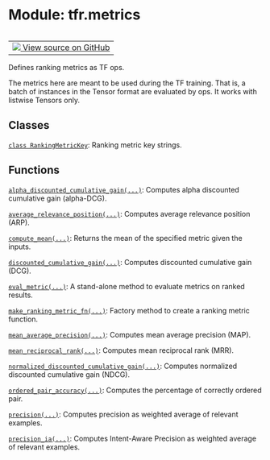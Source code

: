 <div itemscope itemtype="http://developers.google.com/ReferenceObject">
<meta itemprop="name" content="tfr.metrics" />
<meta itemprop="path" content="Stable" />
</div>

# Module: tfr.metrics

<!-- Insert buttons and diff -->

<table class="tfo-notebook-buttons tfo-api" align="left">

<td>
  <a target="_blank" href="https://github.com/tensorflow/ranking/tree/master/tensorflow_ranking/python/metrics.py">
    <img src="https://www.tensorflow.org/images/GitHub-Mark-32px.png" />
    View source on GitHub
  </a>
</td>
</table>

Defines ranking metrics as TF ops.


The metrics here are meant to be used during the TF training. That is, a batch
of instances in the Tensor format are evaluated by ops. It works with listwise
Tensors only.

## Classes

[`class RankingMetricKey`](../tfr/metrics/RankingMetricKey.md): Ranking metric
key strings.

## Functions

[`alpha_discounted_cumulative_gain(...)`](../tfr/metrics/alpha_discounted_cumulative_gain.md):
Computes alpha discounted cumulative gain (alpha-DCG).

[`average_relevance_position(...)`](../tfr/metrics/average_relevance_position.md):
Computes average relevance position (ARP).

[`compute_mean(...)`](../tfr/metrics/compute_mean.md): Returns the mean of the
specified metric given the inputs.

[`discounted_cumulative_gain(...)`](../tfr/metrics/discounted_cumulative_gain.md):
Computes discounted cumulative gain (DCG).

[`eval_metric(...)`](../tfr/metrics/eval_metric.md): A stand-alone method to
evaluate metrics on ranked results.

[`make_ranking_metric_fn(...)`](../tfr/metrics/make_ranking_metric_fn.md):
Factory method to create a ranking metric function.

[`mean_average_precision(...)`](../tfr/metrics/mean_average_precision.md):
Computes mean average precision (MAP).

[`mean_reciprocal_rank(...)`](../tfr/metrics/mean_reciprocal_rank.md): Computes
mean reciprocal rank (MRR).

[`normalized_discounted_cumulative_gain(...)`](../tfr/metrics/normalized_discounted_cumulative_gain.md):
Computes normalized discounted cumulative gain (NDCG).

[`ordered_pair_accuracy(...)`](../tfr/metrics/ordered_pair_accuracy.md):
Computes the percentage of correctly ordered pair.

[`precision(...)`](../tfr/metrics/precision.md): Computes precision as weighted
average of relevant examples.

[`precision_ia(...)`](../tfr/metrics/precision_ia.md): Computes Intent-Aware
Precision as weighted average of relevant examples.

